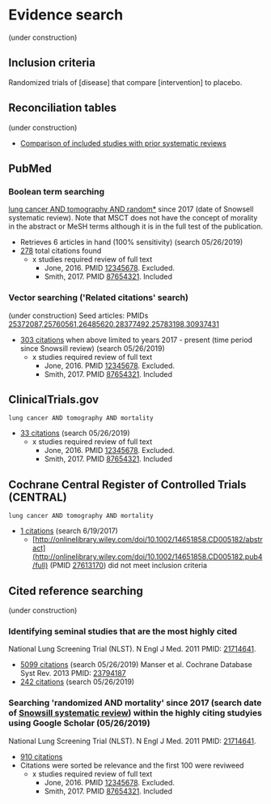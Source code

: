 # Evidence search
(under construction)
## Inclusion criteria
Randomized trials of [disease] that compare [intervention] to placebo.

## Reconciliation tables
(under construction)
* [Comparison of included studies with prior systematic reviews](../reconciliation-tables)

## PubMed
### Boolean term searching

[lung cancer AND tomography AND random\*](https://www.ncbi.nlm.nih.gov/pubmed?term=((lung%20cancer%20AND%20tomography%20AND%20random*))%20AND%20(%222017%22%5BDate%20-%20Publication%5D%20%3A%20%223000%22%5BDate%20-%20Publication%5D)) since 2017 (date of Snowsell systematic review). Note that MSCT does not have the concept of morality in the abstract or MeSH terms although it is in the full test of the publication.
* Retrieves 6 articles in hand (100% sensitivity) (search 05/26/2019)
* [278](https://www.ncbi.nlm.nih.gov/pubmed?term=((lung%20cancer%20AND%20tomography%20AND%20random*))%20AND%20(%222017%22%5BDate%20-%20Publication%5D%20%3A%20%223000%22%5BDate%20-%20Publication%5D)) total citations found
   * x studies required review of full text
     * Jone, 2016. PMID [12345678](https://pubmed.gov/12345678). Excluded.
     * Smith, 2017. PMID [87654321](https://pubmed.gov/87654321). Included

### Vector searching ('Related citations' search)
(under construction)
Seed articles: PMIDs [25372087,25760561,26485620,28377492,25783198,30937431](https://www.ncbi.nlm.nih.gov/pubmed?cmd=Search&tool=SUMSearch2plugins&otool=kumclib&term=25372087,25760561,26485620,28377492,25783198,30937431)
* [303 citations](https://www.ncbi.nlm.nih.gov/pubmed?linkname=pubmed_pubmed&from_uid=25372087,25760561,26485620,28377492,25783198,30937431&term=2017[pdat]) when above limited to years 2017 - present (time period since Snowsill review) (search 05/26/2019)
   * x studies required review of full text
     * Jone, 2016. PMID [12345678](https://pubmed.gov/12345678). Excluded.
     * Smith, 2017. PMID [87654321](https://pubmed.gov/87654321). Included

## ClinicalTrials.gov

`lung cancer AND tomography AND mortality`
* [33 citations](https://clinicaltrials.gov/ct2/results?term=lung+cancer+AND+tomography+AND+mortality&Search=Search) (search 05/26/2019)
   * x studies required review of full text
     * Jone, 2016. PMID [12345678](https://pubmed.gov/12345678). Excluded.
     * Smith, 2017. PMID [87654321](https://pubmed.gov/87654321). Included

## Cochrane Central Register of Controlled Trials (CENTRAL)

`lung cancer AND tomography AND mortality`
* [1 citations](http://onlinelibrary.wiley.com/cochranelibrary/search?submitSearch=Go&searchRows%5B0%5D.searchCriterias%5B0%5D.fieldRestriction=title+abstract+keywords&searchRows%5B0%5D.searchCriterias%5B0%5D.term=lung+cancer+AND+tomography+AND+mortality) (search 6/19/2017)
  * [http://onlinelibrary.wiley.com/doi/10.1002/14651858.CD005182/abstract](http://onlinelibrary.wiley.com/doi/10.1002/14651858.CD005182.pub4/full) (PMID [27613170](https://www.ncbi.nlm.nih.gov/pubmed/27613170)) did not meet inclusion criteria

## Cited reference searching
(under construction)

### Identifying seminal studies that are the most highly cited
National Lung Screening Trial (NLST). N Engl J Med. 2011 PMID: [21714641](http://pubmed.gov/21714641).
 * [5099 citations](https://scholar.google.com/scholar?cites=1550924767538217466&as_sdt=2005&sciodt=0,5&hl=en) (search 05/26/2019)
Manser et al. Cochrane Database Syst Rev. 2013 PMID: [23794187](http://pubmed.gov/23794187)
 * [242 citations](https://scholar.google.com/scholar?cites=6415203990104162860&as_sdt=2005&sciodt=0,5&hl=en) (search 05/26/2019)

### Searching 'randomized AND mortality' since 2017 (search date of [Snowsill systematic review]()) within the highly citing studyies using Google Scholar (05/26/2019)
National Lung Screening Trial (NLST). N Engl J Med. 2011 PMID: [21714641](http://pubmed.gov/21714641).
* [910 citations](https://scholar.google.com/scholar?as_vis=0&q=randomized+AND+mortality&hl=en&as_sdt=2005&sciodt=0,5&as_ylo=2017&as_yhi=2020&cites=1550924767538217466&scipsc=1)
 * Citations were sorted be relevance and the first 100 were reviweed
   * x studies required review of full text
     * Jone, 2016. PMID [12345678](https://pubmed.gov/12345678). Excluded.
     * Smith, 2017. PMID [87654321](https://pubmed.gov/87654321). Included
